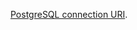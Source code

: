 [PostgreSQL connection URI](https://www.postgresql.org/docs/current/libpq-connect.html#LIBPQ-CONNSTRING-URIS).
